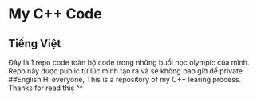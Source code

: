 # My C++ Code

## Tiếng Việt
Đây là 1 repo code toàn bộ code trong những buổi học olympic của mình.  
Repo này được public từ lúc mình tạo ra và sẽ không bao giờ để private  
##English
Hi everyone, This is a repository of my C++ learing process.  
Thanks for read this ^^